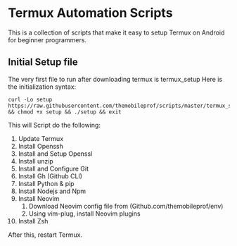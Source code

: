 # Termux Automation Scripts

This is a collection of scripts that make 
it easy to setup Termux on Android for 
beginner programmers.

## Initial Setup file
The very first file to run after downloading 
termux is termux_setup
Here is the initialization syntax:
```
curl -Lo setup https://raw.githubusercontent.com/themobileprof/scripts/master/termux_setup && chmod +x setup && ./setup && exit
```
This will Script do the following:
1. Update Termux
1. Install Openssh
1. Install and Setup Openssl
1. Install unzip
1. Install and Configure Git
1. Install Gh (Github CLI)
1. Install Python & pip
1. Install Nodejs and Npm
1. Install Neovim 
    1. Download Neovim config file from (Github.com/themobileprof/env)
    1. Using vim-plug, install Neovim plugins
1. Install Zsh

After this, restart Termux.
